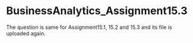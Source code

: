 # BusinessAnalytics_Assignment15.3
The question is same for Assignment15.1, 15.2 and 15.3 and its file is uploaded again.
